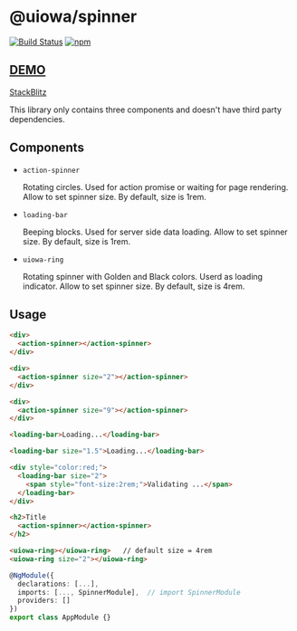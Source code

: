 # @uiowa/spinner

[![Build Status](https://img.shields.io/travis/changhuixu/spinner/master.svg?label=Travis%20CI&style=flat-square)](https://travis-ci.org/changhuixu/spinner)
[![npm](https://img.shields.io/npm/v/@uiowa/spinner.svg?style=flat-square)](https://www.npmjs.com/package/@uiowa/spinner)

## [DEMO](https://spinner-1f3e5.firebaseapp.com/)  

[StackBlitz](https://stackblitz.com/github/changhuixu/spinner)

This library only contains three components and doesn't have third party dependencies.

## Components

- `action-spinner`

  Rotating circles. Used for action promise or waiting for page rendering.
  Allow to set spinner size. By default, size is 1rem.

- `loading-bar`

  Beeping blocks. Used for server side data loading.
  Allow to set spinner size. By default, size is 1rem.
  
- `uiowa-ring`

  Rotating spinner with Golden and Black colors. Userd as loading indicator.
  Allow to set spinner size. By default, size is 4rem.

## Usage

```html
<div>
  <action-spinner></action-spinner>
</div>

<div>
  <action-spinner size="2"></action-spinner>
</div>

<div>
  <action-spinner size="9"></action-spinner>
</div>

<loading-bar>Loading...</loading-bar>

<loading-bar size="1.5">Loading...</loading-bar>

<div style="color:red;">
  <loading-bar size="2">
    <span style="font-size:2rem;">Validating ...</span>
  </loading-bar>
</div>

<h2>Title
  <action-spinner></action-spinner>
</h2>

<uiowa-ring></uiowa-ring>   // default size = 4rem
<uiowa-ring size="2"></uiowa-ring>

```

```typescript
@NgModule({
  declarations: [...],
  imports: [..., SpinnerModule],  // import SpinnerModule
  providers: []
})
export class AppModule {}
```
